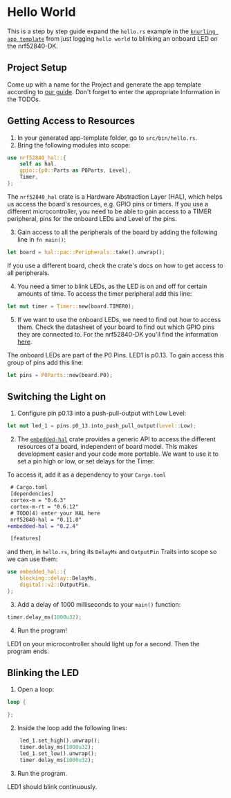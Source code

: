 # Hello World

This is a step by step guide expand the `hello.rs` example in the [`knurling app template`](https://github.com/knurling-rs/app-template) from just logging `hello world` to blinking an onboard LED on the nrf52840-DK. 


## Project Setup

Come up with a name for the Project and generate the app template according to [our guide](../defmt_setup.html). Don't forget to enter the appropriate Information in the TODOs.

<!-- 1. Set up with cargo generate according to defmt_setup. 
2. TODO1 : Insert your name if it was not done automatically.
3. TODO 2: Replace placeholder for chip so that the line looks like this:
```toml
    runner = "probe-run --chip nRF52840_xxAA --defmt" 
```
4. TODO3: Set target to target = `thumbv7em-none-eabihf`
5. TODO4: Add the following dependencies in `cargo.toml`:
```toml
nrf52840-hal = "0.11.0"
embedded-hal = "0.2.4"
```
6. TODO5: In `lib.rs` replace `some-hal` with `nrf52840-hal`. -->

## Getting Access to Resources

1. In your generated app-template folder, go to `src/bin/hello.rs`.
2. Bring the following modules into scope:

```rust
use nrf52840_hal::{
    self as hal,
    gpio::{p0::Parts as P0Parts, Level},
    Timer,
};
```
The `nrf52840_hal` crate is a Hardware Abstraction Layer (HAL), which helps us access the board's resources, e.g. GPIO pins or timers. 
If you use a different microcontroller, you need to be able to gain access to a TIMER peripheral, pins for the onboard LEDs and Level of the pins.

3. Gain access to all the peripherals of the board by adding the following line in `fn main()`:

```rust
let board = hal::pac::Peripherals::take().unwrap();
```

If you use a different board, check the crate's docs on how to get access to all peripherals.

4. You need a timer to blink LEDs, as the LED is on and off for certain amounts of time. To access the timer peripheral add this line:

```rust
let mut timer = Timer::new(board.TIMER0);
```

5. If we want to use the onboard LEDs, we need to find out how to access them. Check the datasheet of your board to find out which GPIO pins they are connected to. For the nrf52840-DK you'll find the information [here](https://infocenter.nordicsemi.com/index.jsp?topic=%2Fug_nrf52840_dk%2FUG%2Fnrf52840_DK%2Fhw_buttons_leds.html).

The onboard LEDs are part of the P0 Pins. LED1 is p0.13. To gain access this group of pins add this line:

```rust
let pins = P0Parts::new(board.P0);
```

## Switching the Light on
1. Configure pin p0.13 into a push-pull-output with Low Level:

```rust
let mut led_1 = pins.p0_13.into_push_pull_output(Level::Low);
```

2. The [`embedded-hal`] crate provides a generic API to access the different resources of a board, independent of board model. This makes development easier and your code more portable. We want to use it to set a pin high or low, or set delays for the Timer.

To access it, add it as a dependency to your `Cargo.toml`

~~~ diff
 # Cargo.toml
 [dependencies]
 cortex-m = "0.6.3"
 cortex-m-rt = "0.6.12"
 # TODO(4) enter your HAL here
 nrf52840-hal = "0.11.0"
+embedded-hal = "0.2.4"

 [features]
~~~

and then, in `hello.rs`, bring its `DelayMs` and `OutputPin` Traits into scope so we can use them:

```rust
use embedded_hal::{
    blocking::delay::DelayMs,
    digital::v2::OutputPin,
};
```

[`embedded-hal`]: https://crates.io/crates/embedded-hal

3. Add a delay of 1000 milliseconds to your `main()` function:

```rust
timer.delay_ms(1000u32);
```
4. Run the program!

LED1 on your microcontroller should light up for a second. Then the program ends. 

## Blinking the LED

1. Open a loop:

```rust
loop {

};
```
2. Inside the loop add the following lines:

```rust
    led_1.set_high().unwrap();
    timer.delay_ms(1000u32);
    led_1.set_low().unwrap();
    timer.delay_ms(1000u32);
```

3. Run the program.

LED1 should blink continuously. 
